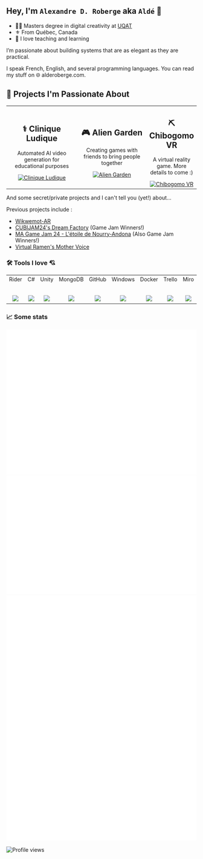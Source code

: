 ## Hey, I'm `Alexandre D. Roberge` aka `Aldé` 👋

- 👨‍💻 Masters degree in digital creativity at [UQAT](https://www.uqat.ca/)
- ⚜️ From Québec, Canada 
- 🧡 I love teaching and learning

I’m passionate about building systems that are as elegant as they are practical.

I speak French, English, and several programming languages. You can read my stuff on 🌐 alderoberge.com.

<h2>🔭 Projects I'm Passionate About</h2>
<table>
  <tr>
    <td align="center" width="50%">
      <h2>⚕️ Clinique Ludique</h2>
      <p>Automated AI video generation for educational purposes</p>
      <a href="https://cliniqueludique.com/">
        <img src="https://cliniqueludique.com/images/characters/nurse-heart-blue.png" alt="Clinique Ludique" width="128">
      </a>
    </td>
    <td align="center" width="50%">
      <h2>🎮 Alien Garden</h2>
      <p>Creating games with friends to bring people together</p>
      <a href="https://aliengarden.com/">
        <img src="https://aliengarden.com/assets/logo-smaller.png" alt="Alien Garden" width="128">
      </a>
    </td>
    <td align="center" width="50%">
      <h2>⛏️ Chibogomo VR</h2>
      <p>A virtual reality game. More details to come :)</p>
      <a href="https://lasentinelle.ca/chibogomo-une-exposition-a-ne-pas-manquer/">
        <img src="https://upload.wikimedia.org/wikipedia/commons/5/5a/Black_question_mark.png" alt="Chibogomo VR" width="128">
      </a>
    </td>
  </tr>
</table>

And some secret/private projects and I can't tell you (yet!) about...

Previous projects include : 
* [Wikwemot-AR](https://minwashin.org/en/wikwemot/)
* [CUBIJAM24's Dream Factory](https://sambro.itch.io/the-dream-factory) (Game Jam Winners!)
* [MA Game Jam 24 - L'étoile de Nourry-Andona](https://alde.itch.io/etoile-de-nourry-andona) (Also Game Jam Winners!)
* [Virtual Ramen's Mother Voice](https://alde.itch.io/mothers-voice) 


### 🛠 Tools I love 💘

<table>
  <tbody>
    <tr valign="top">
      <td width="100px" align="center">
        <span>Rider</span><br><br><br>
        <img height="64px" src="https://cdn.svgporn.com/logos/rider.svg">
      </td>
      <td width="100px" align="center">
        <span>C#</span><br><br><br>
        <img height="64px" src="https://cdn.svgporn.com/logos/c-sharp.svg">
      </td>
      <td width="100px" align="center">
        <span>Unity</span><br><br><br>
        <img height="64px" src="https://cdn.svgporn.com/logos/unity.svg">
      </td>
      <td width="100px" align="center">
        <span>MongoDB</span><br><br><br>
        <img height="64px" src="https://cdn.svgporn.com/logos/mongodb-icon.svg">
      </td>
      <td width="100px" align="center">
        <span>GitHub</span><br><br><br>
        <img height="64px" src="https://cdn.svgporn.com/logos/github-icon.svg">
      </td>
      <td width="100px" align="center">
        <span>Windows</span><br><br><br>
        <img height="64px" src="https://cdn.svgporn.com/logos/microsoft-windows.svg">
      </td>
      <td width="100px" align="center">
        <span>Docker</span><br><br><br>
        <img height="64px" src="https://cdn.svgporn.com/logos/docker-icon.svg">
      </td>
      <td width="100px" align="center">
        <span>Trello</span><br><br><br>
        <img height="64px" src="https://cdn.svgporn.com/logos/trello.svg">
      </td>
      <td width="100px" align="center">
        <span>Miro</span><br><br><br>
        <img height="64px" src="https://cdn.svgporn.com/logos/miro.svg">
      </td>
    </tr>
  </tbody>
</table>


### 📈 Some stats

![Metrics](/github-metrics.svg)
![Calendar](/metrics.plugin.calendar.full.svg)
![Habits](/habits.svg)

![Profile views](https://komarev.com/ghpvc/?username=AldeRoberge&abbreviated=true)
